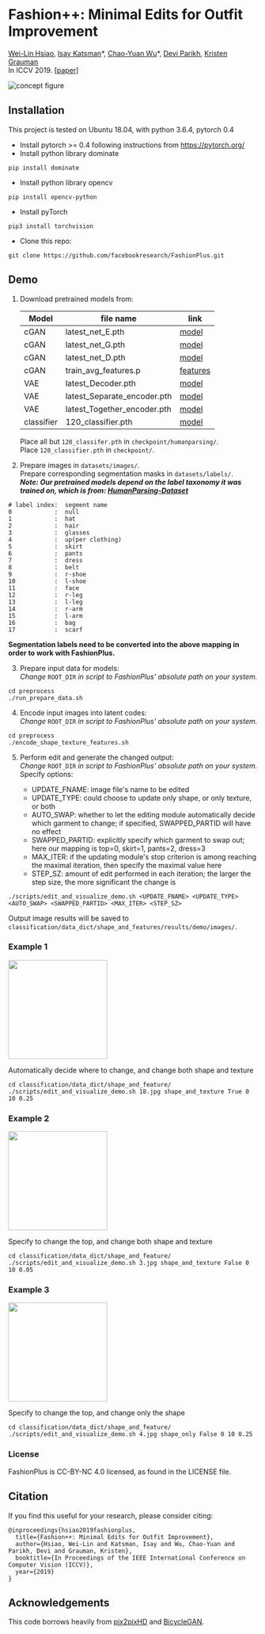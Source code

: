 # Fashion++: Minimal Edits for Outfit Improvement
[Wei-Lin Hsiao](http://www.cs.utexas.edu/~kimhsiao/),
[Isay Katsman](https://vision.cornell.edu/se3/people/isay-katsman/)\*,
[Chao-Yuan Wu](https://www.cs.utexas.edu/~cywu/)\*,
[Devi Parikh](https://www.cc.gatech.edu/~parikh/),
[Kristen Grauman](http://www.cs.utexas.edu/~grauman/)<br/>
In ICCV 2019.  [[paper]](https://arxiv.org/abs/1904.09261)

![concept figure](figures/demo_high_res.gif)

## Installation
This project is tested on Ubuntu 18.04, with python 3.6.4, pytorch 0.4
* Install pytorch >= 0.4 following instructions from https://pytorch.org/
* Install python library dominate
```
pip install dominate
```
* Install python library opencv
```
pip install opencv-python
```
* Install pyTorch 
```
pip3 install torchvision
```
* Clone this repo:
```
git clone https://github.com/facebookresearch/FashionPlus.git
```
## Demo
1. Download pretrained models from:

   | Model | file name   |                           link                                |
   |-------|-------------|---------------------------------------------------------------|
   | cGAN  | latest_net_E.pth|[model](https://dl.fbaipublicfiles.com/FashionPlus/generators/latest_net_E.pth)|
   | cGAN  | latest_net_G.pth|[model](https://dl.fbaipublicfiles.com/FashionPlus/generators/latest_net_G.pth)|
   | cGAN  | latest_net_D.pth|[model](https://dl.fbaipublicfiles.com/FashionPlus/generators/latest_net_D.pth)|
   | cGAN  | train_avg_features.p|[features](https://dl.fbaipublicfiles.com/FashionPlus/generators/train_avg_features.p)|
   | VAE   | latest_Decoder.pth|[model](https://dl.fbaipublicfiles.com/FashionPlus/VAE/latest_Decoder.pth)|
   | VAE   | latest_Separate_encoder.pth|[model](https://dl.fbaipublicfiles.com/FashionPlus/VAE/latest_Separate_encoder.pth)|
   | VAE   | latest_Together_encoder.pth|[model](https://dl.fbaipublicfiles.com/FashionPlus/VAE/latest_Together_encoder.pth)|
   | classifier | 120_classifier.pth|[model](https://dl.fbaipublicfiles.com/FashionPlus/classifier/120_classifier.pth)|

   Place all but `120_classifer.pth` in `checkpoint/humanparsing/`.\
   Place `120_classifier.pth` in `checkpoint/`.

2. Prepare images in `datasets/images/`.\
   Prepare corresponding segmentation masks in `datasets/labels/`.\
   **_Note: Our pretrained models depend on the label taxonomy it was trained on, which is from: [HumanParsing-Dataset](https://github.com/lemondan/HumanParsing-Dataset)_**

```
# label index:  segment name
0            :  null
1            :  hat
2            :  hair
3            :  glasses
4            :  up(per clothing)
5            :  skirt
6            :  pants
7            :  dress
8            :  belt
9            :  r-shoe
10           :  l-shoe
11           :  face
12           :  r-leg
13           :  l-leg
14           :  r-arm
15           :  l-arm
16           :  bag
17           :  scarf
```
   **Segmentation labels need to be converted into the above mapping in order to work with FashionPlus.**

3. Prepare input data for models:\
   _Change_ `ROOT_DIR` _in script to FashionPlus' absolute path on your system._
```
cd preprocess
./run_prepare_data.sh
```

4. Encode input images into latent codes:\
   _Change_ `ROOT_DIR` _in script to FashionPlus' absolute path on your system._
```
cd preprocess
./encode_shape_texture_features.sh
```
5. Perform edit and generate the changed output:\
   _Change_ `ROOT_DIR` _in script to FashionPlus' absolute path on your system._\
   Specify options:

   * UPDATE_FNAME: image file's name to be edited
   * UPDATE_TYPE: could choose to update only shape, or only texture, or both
   * AUTO_SWAP: whether to let the editing module automatically decide which garment to change; if specified, SWAPPED_PARTID will have no effect
   * SWAPPED_PARTID: explicitly specify which garment to swap out; here our mapping is top=0, skirt=1, pants=2, dress=3
   * MAX_ITER: if the updating module's stop criterion is among reaching the maximal iteration, then specify the maximal value here
   * STEP_SZ: amount of edit performed in each iteration; the larger the step size, the more significant the change is
```
./scripts/edit_and_visualize_demo.sh <UPDATE_FNAME> <UPDATE_TYPE> <AUTO_SWAP> <SWAPPED_PARTID> <MAX_ITER> <STEP_SZ>
```
   Output image results will be saved to `classification/data_dict/shape_and_features/results/demo/images/`.

### Example 1
<img src="figures/example1.jpg" height="200">

Automatically decide where to change, and change both shape and texture
```
cd classification/data_dict/shape_and_feature/
./scripts/edit_and_visualize_demo.sh 18.jpg shape_and_texture True 0 10 0.25
```
### Example 2
<img src="figures/example2.jpg" height="200">

Specify to change the top, and change both shape and texture
```
cd classification/data_dict/shape_and_feature/
./scripts/edit_and_visualize_demo.sh 3.jpg shape_and_texture False 0 10 0.05
```
### Example 3
<img src="figures/example3.jpg" height="200">

Specify to change the top, and change only the shape
```
cd classification/data_dict/shape_and_feature/
./scripts/edit_and_visualize_demo.sh 4.jpg shape_only False 0 10 0.25
```
### License
FashionPlus is CC-BY-NC 4.0 licensed, as found in the LICENSE file.

## Citation
If you find this useful for your research, please consider citing:
```
@inproceedings{hsiao2019fashionplus,
  title={Fashion++: Minimal Edits for Outfit Improvement},
  author={Hsiao, Wei-Lin and Katsman, Isay and Wu, Chao-Yuan and Parikh, Devi and Grauman, Kristen},
  booktitle={In Proceedings of the IEEE International Conference on Computer Vision (ICCV)},
  year={2019}
}
```

## Acknowledgements
This code borrows heavily from [pix2pixHD](https://github.com/NVIDIA/pix2pixHD) and [BicycleGAN](https://github.com/junyanz/BicycleGAN).
